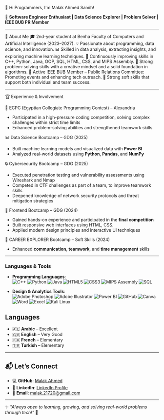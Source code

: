 👋 Hi Programmers, I'm Malak Ahmed Samih!

🚀 **Software Engineer Enthusiast | Data Science Explorer | Problem Solver | IEEE BUB PR Member**

---

🌟 About Me
🎓 2nd-year student at Benha Faculty of Computers and Artificial Intelligence (2023–2027).
💡 Passionate about programming, data science, and innovation.
📊 Skilled in data analysis, extracting insights, and exploring machine learning techniques.
🌱 Continuously improving skills in C++, Python, Java, OOP, SQL, HTML, CSS, and MIPS Assembly.
🧠 Strong problem-solving skills with a creative mindset and a solid foundation in algorithms.
🤝 Active IEEE BUB Member – Public Relations Committee: Promoting events and enhancing tech outreach.
💼 Strong soft skills that support both individual and team success.

---

🏆 Experience & Involvement

🎯 ECPC (Egyptian Collegiate Programming Contest) – Alexandria
  - Participated in a high-pressure coding competition, solving complex challenges within strict time limits
  - Enhanced problem-solving abilities and strengthened teamwork skills

📊 Data Science Bootcamp – GDG (2025)
  - Built machine learning models and visualized data with **Power BI**
  - Analyzed real-world datasets using **Python**, **Pandas**, and **NumPy**
 
🔒 Cybersecurity Bootcamp – GDG (2025)
  - Executed penetration testing and vulnerability assessments using Wireshark and Nmap
  - Competed in CTF challenges as part of a team, to improve teamwork skills
  - Deepened knowledge of network security protocols and threat mitigation strategies

💼 Frontend Bootcamp – GDG (2024)
  - Gained hands-on experience and participated in the **final competition**
  - Built responsive web interfaces using HTML, CSS.
  - Applied modern design principles and interactive UI techniques

🧠 CAREER EXPLORER Bootcamp – Soft Skills (2024)
  - Enhanced **communication**, **teamwork**, and **time management** skills

---

### **Languages & Tools**
- **Programming Languages**:  
  ![C++](https://img.shields.io/badge/C++-00599C?style=flat&logo=cplusplus&logoColor=white)
  ![Python](https://img.shields.io/badge/Python-3776AB?style=flat&logo=python&logoColor=white)
  ![Java](https://img.shields.io/badge/Java-007396?style=flat&logo=java&logoColor=white)
  ![HTML5](https://img.shields.io/badge/HTML5-E34F26?style=flat&logo=html5&logoColor=white)
  ![CSS3](https://img.shields.io/badge/CSS3-1572B6?style=flat&logo=css3&logoColor=white)
  ![MIPS Assembly](https://img.shields.io/badge/MIPS%20Assembly-008080?style=flat)
  ![SQL](https://img.shields.io/badge/SQL-4479A1?style=flat&logo=postgresql&logoColor=white)

- **Design & Analytics Tools**:  
  ![Adobe Photoshop](https://img.shields.io/badge/Adobe%20Photoshop-31A8FF?style=flat&logo=adobephotoshop&logoColor=white)
  ![Adobe Illustrator](https://img.shields.io/badge/Adobe%20Illustrator-FF9A00?style=flat&logo=adobeillustrator&logoColor=white)
  ![Power BI](https://img.shields.io/badge/Power%20BI-F2C811?style=flat&logo=powerbi&logoColor=black)
  ![GitHub](https://img.shields.io/badge/GitHub-181717?style=flat&logo=github&logoColor=white)
  ![Canva](https://img.shields.io/badge/Canva-00C4CC?style=flat&logo=canva&logoColor=white)
  ![Word](https://img.shields.io/badge/Word-2B579A?style=flat&logo=microsoftword&logoColor=white)
  ![Excel](https://img.shields.io/badge/Excel-217346?style=flat&logo=microsoftexcel&logoColor=white)
  ![Kali Linux](https://img.shields.io/badge/Kali%20Linux-557C94?style=flat&logo=kalilinux&logoColor=white)


## Languages
- 🇦🇪 **Arabic** – Excellent  
- 🇬🇧 **English** – Very Good  
- 🇫🇷 **French** – Elementary  
- 🇹🇷 **Turkish** – Elementary   

---

## 📬 Let’s Connect
- 💻 **GitHub**: [Malak Ahmed](https://github.com/Malak-A7med)  
- 🔗 **LinkedIn**: [LinkedIn Profile](#)  
- 📧 **Email**: [malak.21720@gmail.com](mailto:malak.21720@gmail.com)

---

✨ _"Always open to learning, growing, and solving real-world problems through tech!"_ 🚀
